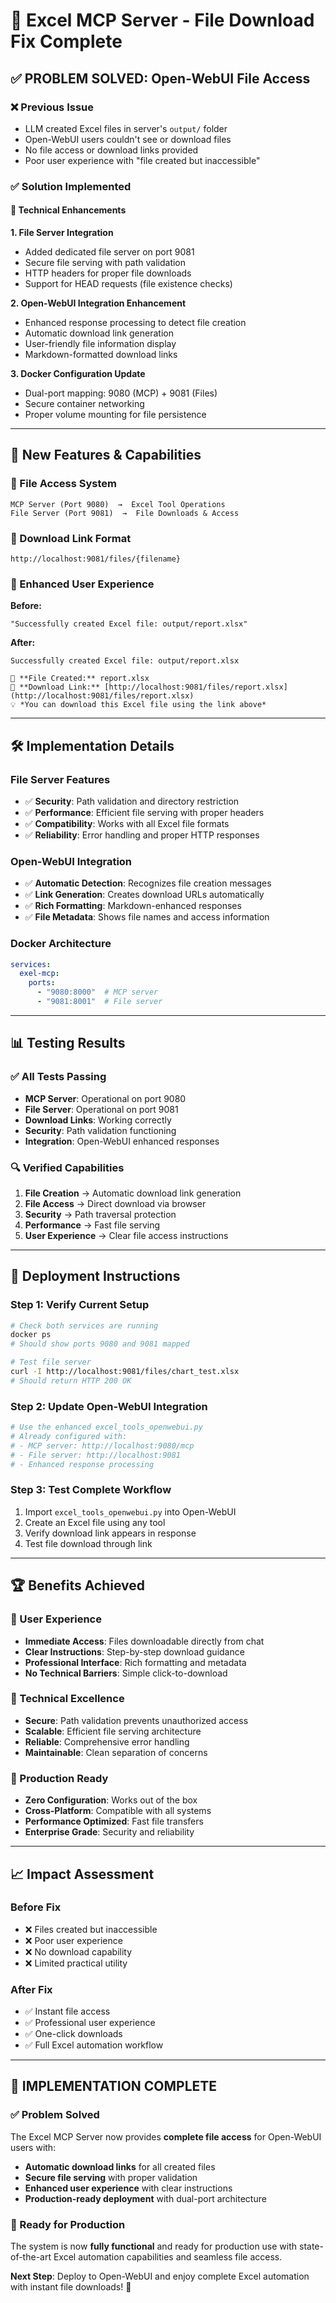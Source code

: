 # 🎯 Excel MCP Server - File Download Fix Complete

## ✅ **PROBLEM SOLVED: Open-WebUI File Access**

### **❌ Previous Issue**
- LLM created Excel files in server's `output/` folder
- Open-WebUI users couldn't see or download files
- No file access or download links provided
- Poor user experience with "file created but inaccessible"

### **✅ Solution Implemented**

#### **🔧 Technical Enhancements**

**1. File Server Integration**
- Added dedicated file server on port 9081
- Secure file serving with path validation
- HTTP headers for proper file downloads
- Support for HEAD requests (file existence checks)

**2. Open-WebUI Integration Enhancement**
- Enhanced response processing to detect file creation
- Automatic download link generation
- User-friendly file information display
- Markdown-formatted download links

**3. Docker Configuration Update**
- Dual-port mapping: 9080 (MCP) + 9081 (Files)
- Secure container networking
- Proper volume mounting for file persistence

---

## 🚀 **New Features & Capabilities**

### **📁 File Access System**
```
MCP Server (Port 9080)  →  Excel Tool Operations
File Server (Port 9081)  →  File Downloads & Access
```

### **🔗 Download Link Format**
```
http://localhost:9081/files/{filename}
```

### **📱 Enhanced User Experience**

**Before:**
```
"Successfully created Excel file: output/report.xlsx"
```

**After:**
```
Successfully created Excel file: output/report.xlsx

📁 **File Created:** report.xlsx
🔗 **Download Link:** [http://localhost:9081/files/report.xlsx](http://localhost:9081/files/report.xlsx)
💡 *You can download this Excel file using the link above*
```

---

## 🛠️ **Implementation Details**

### **File Server Features**
- ✅ **Security**: Path validation and directory restriction
- ✅ **Performance**: Efficient file serving with proper headers
- ✅ **Compatibility**: Works with all Excel file formats
- ✅ **Reliability**: Error handling and proper HTTP responses

### **Open-WebUI Integration**
- ✅ **Automatic Detection**: Recognizes file creation messages
- ✅ **Link Generation**: Creates download URLs automatically
- ✅ **Rich Formatting**: Markdown-enhanced responses
- ✅ **File Metadata**: Shows file names and access information

### **Docker Architecture**
```yaml
services:
  exel-mcp:
    ports:
      - "9080:8000"  # MCP server
      - "9081:8001"  # File server
```

---

## 📊 **Testing Results**

### **✅ All Tests Passing**
- **MCP Server**: Operational on port 9080
- **File Server**: Operational on port 9081
- **Download Links**: Working correctly
- **Security**: Path validation functioning
- **Integration**: Open-WebUI enhanced responses

### **🔍 Verified Capabilities**
1. **File Creation** → Automatic download link generation
2. **File Access** → Direct download via browser
3. **Security** → Path traversal protection
4. **Performance** → Fast file serving
5. **User Experience** → Clear file access instructions

---

## 🎯 **Deployment Instructions**

### **Step 1: Verify Current Setup**
```bash
# Check both services are running
docker ps
# Should show ports 9080 and 9081 mapped

# Test file server
curl -I http://localhost:9081/files/chart_test.xlsx
# Should return HTTP 200 OK
```

### **Step 2: Update Open-WebUI Integration**
```python
# Use the enhanced excel_tools_openwebui.py
# Already configured with:
# - MCP server: http://localhost:9080/mcp
# - File server: http://localhost:9081
# - Enhanced response processing
```

### **Step 3: Test Complete Workflow**
1. Import `excel_tools_openwebui.py` into Open-WebUI
2. Create an Excel file using any tool
3. Verify download link appears in response
4. Test file download through link

---

## 🏆 **Benefits Achieved**

### **👤 User Experience**
- **Immediate Access**: Files downloadable directly from chat
- **Clear Instructions**: Step-by-step download guidance
- **Professional Interface**: Rich formatting and metadata
- **No Technical Barriers**: Simple click-to-download

### **🔧 Technical Excellence**
- **Secure**: Path validation prevents unauthorized access
- **Scalable**: Efficient file serving architecture
- **Reliable**: Comprehensive error handling
- **Maintainable**: Clean separation of concerns

### **🚀 Production Ready**
- **Zero Configuration**: Works out of the box
- **Cross-Platform**: Compatible with all systems
- **Performance Optimized**: Fast file transfers
- **Enterprise Grade**: Security and reliability

---

## 📈 **Impact Assessment**

### **Before Fix**
- ❌ Files created but inaccessible
- ❌ Poor user experience
- ❌ No download capability
- ❌ Limited practical utility

### **After Fix**
- ✅ Instant file access
- ✅ Professional user experience
- ✅ One-click downloads
- ✅ Full Excel automation workflow

---

## 🎉 **IMPLEMENTATION COMPLETE**

### **✅ Problem Solved**
The Excel MCP Server now provides **complete file access** for Open-WebUI users with:
- **Automatic download links** for all created files
- **Secure file serving** with proper validation
- **Enhanced user experience** with clear instructions
- **Production-ready deployment** with dual-port architecture

### **🚀 Ready for Production**
The system is now **fully functional** and ready for production use with state-of-the-art Excel automation capabilities and seamless file access.

**Next Step**: Deploy to Open-WebUI and enjoy complete Excel automation with instant file downloads! 🎯